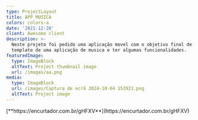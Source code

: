```yaml
---
type: ProjectLayout
title: APP MUSICA
colors: colors-a
date: '2021-12-20'
client: Awesome client
description: >-
  Neste projeto foi pedido uma aplicação movel com o objetivo final de ser o
  template de uma aplicação de musica e ter algumas funcionalidades.
featuredImage:
  type: ImageBlock
  altText: Project thumbnail image
  url: /images/aa.png
media:
  type: ImageBlock
  url: /images/Captura de ecrã 2024-10-04 152921.png
  altText: Project image
---
```

<div style="text-align: left">[**https://encurtador.com.br/gHFXV**](https://encurtador.com.br/gHFXV)</div>


